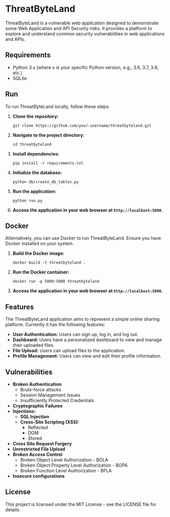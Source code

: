 # ThreatByteLand

ThreatByteLand is a vulnerable web application designed to demonstrate some Web Application and API Security risks. It provides a platform to explore and understand common security vulnerabilities in web applications and APIs.

## Requirements

 - Python 3.x (where x is your specific Python version, e.g., 3.6, 3.7, 3.8, etc.)
 - SQLite

## Run

To run ThreatByteLand locally, follow these steps:

1. **Clone the repository:**

   ```
   git clone https://github.com/your-username/threatbyteland.git
   ```

2. **Navigate to the project directory:**

   ```
   cd threatbyteland
   ```

3. **Install dependencies:**

   ```
   pip install -r requirements.txt
   ```

4. **Initialize the database:**

   ```
   python db/create_db_tables.py
   ```

5. **Run the application:**

   ```
   python run.py
   ```

7. **Access the application in your web browser at `http://localhost:5000`.**

## Docker

Alternatively, you can use Docker to run ThreatByteLand. Ensure you have Docker installed on your system.

1. **Build the Docker image:**

   ```
   docker build -t threatbyteland .
   ```

2. **Run the Docker container:**

   ```
   docker run -p 5000:5000 threatbyteland
   ```

3. **Access the application in your web browser at `http://localhost:5000`.**

## Features

The ThreatByteLand application aims to represent a simple online sharing platform. Currently it has the following features:

- **User Authentication:** Users can sign up, log in, and log out.
- **Dashboard:** Users have a personalized dashboard to view and manage their uploaded files.
- **File Upload:** Users can upload files to the application.
- **Profile Management:** Users can view and edit their profile information.

## Vulnerabilities

- **Broken Authentication**
  - Brute-force attacks
  - Session Management issues
  - Insufficiently Protected Credentials
- **Cryptographic Failures**
- **Injections:**
  - **SQL Injection**
  - **Cross-Site Scripting (XSS):**
    - Reflected
    - DOM
    - Stored 
- **Cross Site Request Forgery**
- **Unrestricted File Upload**
- **Broken Access Control**
  - Broken Object Level Authorization - BOLA
  - Broken Object Property Level Authorization - BOPA
  - Broken Function Level Authorization - BFLA
- **Insecure configurations**

## License

This project is licensed under the MIT License - see the LICENSE file for details.

